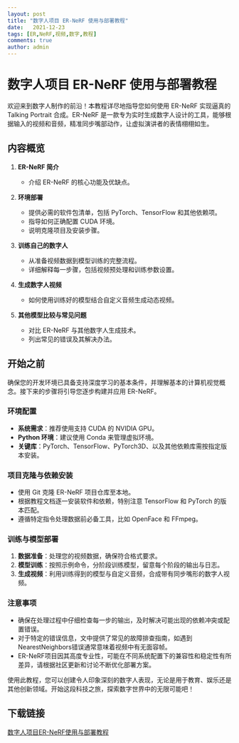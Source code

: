 ```yaml
---
layout: post
title: "数字人项目 ER-NeRF 使用与部署教程"
date:   2021-12-23
tags: [ER,NeRF,视频,数字,教程]
comments: true
author: admin
---
```

# 数字人项目 ER-NeRF 使用与部署教程

欢迎来到数字人制作的前沿！本教程详尽地指导您如何使用 ER-NeRF 实现逼真的 Talking Portrait 合成。ER-NeRF 是一款专为实时生成数字人设计的工具，能够根据输入的视频和音频，精准同步嘴部动作，让虚拟演讲者的表情栩栩如生。

## 内容概览

1. **ER-NeRF 简介**
   - 介绍 ER-NeRF 的核心功能及优缺点。
   
2. **环境部署**
   - 提供必需的软件包清单，包括 PyTorch、TensorFlow 和其他依赖项。
   - 指导如何正确配置 CUDA 环境。
   - 说明克隆项目及安装步骤。
   
3. **训练自己的数字人**
   - 从准备视频数据到模型训练的完整流程。
   - 详细解释每一步骤，包括视频预处理和训练参数设置。
   
4. **生成数字人视频**
   - 如何使用训练好的模型结合自定义音频生成动态视频。
   
5. **其他模型比较与常见问题**
   - 对比 ER-NeRF 与其他数字人生成技术。
   - 列出常见的错误及其解决办法。

## 开始之前

确保您的开发环境已具备支持深度学习的基本条件，并理解基本的计算机视觉概念。接下来的步骤将引导您逐步构建并应用 ER-NeRF。

### 环境配置

- **系统需求**：推荐使用支持 CUDA 的 NVIDIA GPU。
- **Python 环境**：建议使用 Conda 来管理虚拟环境。
- **关键库**：PyTorch、TensorFlow、PyTorch3D、以及其他依赖库需按指定版本安装。

### 项目克隆与依赖安装

- 使用 Git 克隆 ER-NeRF 项目仓库至本地。
- 根据教程文档逐一安装软件和依赖，特别注意 TensorFlow 和 PyTorch 的版本匹配。
- 遵循特定指令处理数据前必备工具，比如 OpenFace 和 FFmpeg。

### 训练与模型部署

1. **数据准备**：处理您的视频数据，确保符合格式要求。
2. **模型训练**：按照示例命令，分阶段训练模型，留意每个阶段的输出与日志。
3. **生成视频**：利用训练得到的模型与自定义音频，合成带有同步嘴形的数字人视频。

### 注意事项

- 确保在处理过程中仔细检查每一步的输出，及时解决可能出现的依赖冲突或配置错误。
- 对于特定的错误信息，文中提供了常见的故障排查指南，如遇到NearestNeighbors错误通常意味着视频中有无面容帧。
- ER-NeRF项目因其高度专业性，可能在不同系统配置下的兼容性和稳定性有所差异，请根据社区更新和讨论不断优化部署方案。

使用此教程，您可以创建令人印象深刻的数字人表现，无论是用于教育、娱乐还是其他创新领域。开始这段科技之旅，探索数字世界中的无限可能吧！

## 下载链接

[数字人项目ER-NeRF使用与部署教程](https://pan.quark.cn/s/e00c2f12249b)